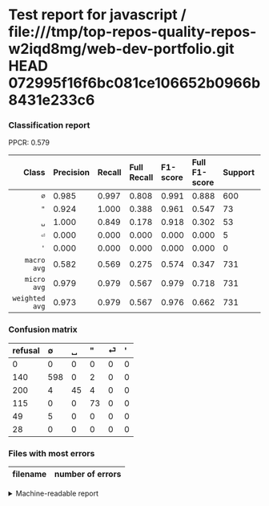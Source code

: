 # Test report for javascript / file:///tmp/top-repos-quality-repos-w2iqd8mg/web-dev-portfolio.git HEAD 072995f16f6bc081ce106652b0966b8431e233c6

### Classification report

PPCR: 0.579

| Class | Precision | Recall | Full Recall | F1-score | Full F1-score | Support | Full Support | PPCR |
|------:|:----------|:-------|:------------|:---------|:---------|:--------|:-------------|:-----|
| `∅` | 0.985| 0.997| 0.808| 0.991| 0.888| 600| 740| 0.811 |
| `"` | 0.924| 1.000| 0.388| 0.961| 0.547| 73| 188| 0.388 |
| `␣` | 1.000| 0.849| 0.178| 0.918| 0.302| 53| 253| 0.209 |
| `⏎` | 0.000| 0.000| 0.000| 0.000| 0.000| 5| 54| 0.093 |
| `'` | 0.000| 0.000| 0.000| 0.000| 0.000| 0| 28| 0.000 |
| `macro avg` | 0.582| 0.569| 0.275| 0.574| 0.347| 731| 1263| 0.579 |
| `micro avg` | 0.979| 0.979| 0.567| 0.979| 0.718| 731| 1263| 0.579 |
| `weighted avg` | 0.973| 0.979| 0.567| 0.976| 0.662| 731| 1263| 0.579 |

### Confusion matrix

|refusal|  ∅| ␣| "| ⏎| '| 
|:---|:---|:---|:---|:---|:---|
|0 |0 |0 |0 |0 |0 |
|140 |598 |0 |2 |0 |0 |
|200 |4 |45 |4 |0 |0 |
|115 |0 |0 |73 |0 |0 |
|49 |5 |0 |0 |0 |0 |
|28 |0 |0 |0 |0 |0 |

### Files with most errors

| filename | number of errors|
|:----:|:-----|

<details>
    <summary>Machine-readable report</summary>
```json
{
  "cl_report": {"\"": {"f1-score": 0.9605263157894737, "precision": 0.9240506329113924, "recall": 1.0, "support": 73}, "\u0027": {"f1-score": 0.0, "precision": 0.0, "recall": 0.0, "support": 0}, "macro avg": {"f1-score": 0.5739560316342993, "precision": 0.5818447229578962, "recall": 0.5691446540880503, "support": 731}, "micro avg": {"f1-score": 0.9794801641586868, "precision": 0.9794801641586868, "recall": 0.9794801641586868, "support": 731}, "weighted avg": {"f1-score": 0.9758191350291865, "precision": 0.9734055886858892, "recall": 0.9794801641586868, "support": 731}, "\u2205": {"f1-score": 0.9908864954432478, "precision": 0.985172981878089, "recall": 0.9966666666666667, "support": 600}, "\u23ce": {"f1-score": 0.0, "precision": 0.0, "recall": 0.0, "support": 5}, "\u2423": {"f1-score": 0.9183673469387755, "precision": 1.0, "recall": 0.8490566037735849, "support": 53}},
  "cl_report_full": {"\"": {"f1-score": 0.5468164794007491, "precision": 0.9240506329113924, "recall": 0.3882978723404255, "support": 188}, "\u0027": {"f1-score": 0.0, "precision": 0.0, "recall": 0.0, "support": 28}, "macro avg": {"f1-score": 0.34734578742237887, "precision": 0.5818447229578962, "recall": 0.27485431861935095, "support": 1263}, "micro avg": {"f1-score": 0.7181544633901705, "precision": 0.9794801641586868, "recall": 0.566904196357878, "support": 1263}, "weighted avg": {"f1-score": 0.6621189073007416, "precision": 0.915082759760196, "recall": 0.566904196357878, "support": 1263}, "\u2205": {"f1-score": 0.8878990348923534, "precision": 0.985172981878089, "recall": 0.8081081081081081, "support": 740}, "\u23ce": {"f1-score": 0.0, "precision": 0.0, "recall": 0.0, "support": 54}, "\u2423": {"f1-score": 0.3020134228187919, "precision": 1.0, "recall": 0.17786561264822134, "support": 253}},
  "ppcr": 0.5787806809184481
}
```
</details>
